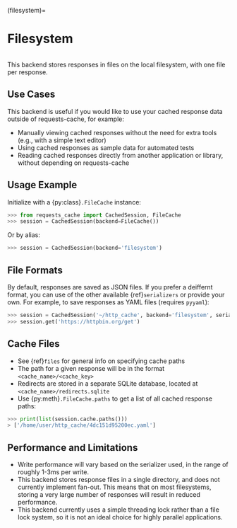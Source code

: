 (filesystem)=
# Filesystem
```{image} ../../_static/files-generic.png
```

This backend stores responses in files on the local filesystem, with one file per response.

## Use Cases
This backend is useful if you would like to use your cached response data outside of requests-cache,
for example:

- Manually viewing cached responses without the need for extra tools (e.g., with a simple text editor)
- Using cached responses as sample data for automated tests
- Reading cached responses directly from another application or library, without depending on requests-cache

## Usage Example
Initialize with a {py:class}`.FileCache` instance:
```python
>>> from requests_cache import CachedSession, FileCache
>>> session = CachedSession(backend=FileCache())
```

Or by alias:
```python
>>> session = CachedSession(backend='filesystem')
```

## File Formats
By default, responses are saved as JSON files. If you prefer a deiffernt format, you can use of the
other available {ref}`serializers` or provide your own. For example, to save responses as
YAML files (requires `pyyaml`):
```python
>>> session = CachedSession('~/http_cache', backend='filesystem', serializer='yaml')
>>> session.get('https://httpbin.org/get')
```

## Cache Files
- See {ref}`files` for general info on specifying cache paths
- The path for a given response will be in the format `<cache_name>/<cache_key>`
- Redirects are stored in a separate SQLite database, located at `<cache_name>/redirects.sqlite`
- Use {py:meth}`.FileCache.paths` to get a list of all cached response paths:
```python
>>> print(list(session.cache.paths()))
> ['/home/user/http_cache/4dc151d95200ec.yaml']
```

## Performance and Limitations
- Write performance will vary based on the serializer used, in the range of roughly 1-3ms per write.
- This backend stores response files in a single directory, and does not currently implement fan-out. This means that on most filesystems, storing a very large number of responses will result in reduced performance.
- This backend currently uses a simple threading lock rather than a file lock system, so it is not an ideal choice for highly parallel applications.
